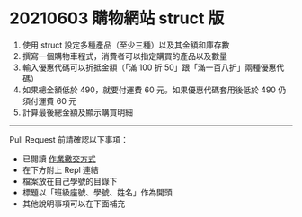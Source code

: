 # 20210603 購物網站 struct 版

1. 使用 struct 設定多種產品（至少三種）以及其金額和庫存數
2. 撰寫一個購物車程式，消費者可以指定購買的產品以及數量
3. 輸入優惠代碼可以折抵金額（「滿 100 折 50」跟「滿一百八折」兩種優惠代碼）
4. 如果總金額低於 490，就要付運費 60 元。如果優惠代碼套用後低於 490 仍須付運費 60 元
5. 計算最後總金額及顯示購買明細

---

Pull Request 前請確認以下事項：

* 已閱讀 [作業繳交方式](https://hackmd.io/@nssh/nscsc/%2F%40nssh%2Fsummit-homework)
* 在下方附上 Repl 連結
* 檔案放在自己學號的目錄下
* 標題以「班級座號、學號、姓名」作為開頭
* 其他說明事項可以在下面補充

